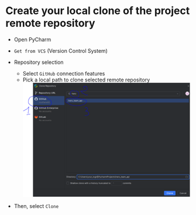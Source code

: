 # Create your local clone of the project remote repository


- Open PyCharm
- `Get from VCS` (Version Control System)
- Repository selection
  - Select `GitHub` connection features
  - Pick a local path to clone selected remote repository
<br>![Repo Selection](../../../../img/initial_clone_repo.png)

- Then, select `Clone`